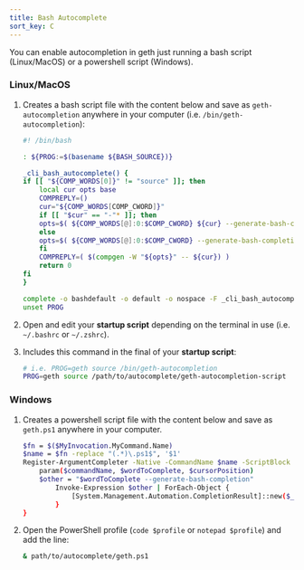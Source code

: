 ```yaml
---
title: Bash Autocomplete
sort_key: C
---
```


You can enable autocompletion in geth just running a bash script (Linux/MacOS) or a powershell script (Windows).

### Linux/MacOS

1.  Creates a bash script file with the content below and save as `geth-autocompletion` anywhere in your computer (i.e. `/bin/geth-autocompletion`):

    ```bash
    #! /bin/bash

    : ${PROG:=$(basename ${BASH_SOURCE})}

    _cli_bash_autocomplete() {
    if [[ "${COMP_WORDS[0]}" != "source" ]]; then
        local cur opts base
        COMPREPLY=()
        cur="${COMP_WORDS[COMP_CWORD]}"
        if [[ "$cur" == "-"* ]]; then
        opts=$( ${COMP_WORDS[@]:0:$COMP_CWORD} ${cur} --generate-bash-completion )
        else
        opts=$( ${COMP_WORDS[@]:0:$COMP_CWORD} --generate-bash-completion )
        fi
        COMPREPLY=( $(compgen -W "${opts}" -- ${cur}) )
        return 0
    fi
    }

    complete -o bashdefault -o default -o nospace -F _cli_bash_autocomplete $PROG
    unset PROG
    ```

2.  Open and edit your **startup script** depending on the terminal in use (i.e. `~/.bashrc` or `~/.zshrc`).

3.  Includes this command in the final of your **startup script**:

    ```bash
    # i.e. PROG=geth source /bin/geth-autocompletion
    PROG=geth source /path/to/autocomplete/geth-autocompletion-script
    ```

### Windows

1.  Creates a powershell script file with the content below and save as `geth.ps1` anywhere in your computer.

    ```bash
    $fn = $($MyInvocation.MyCommand.Name)
    $name = $fn -replace "(.*)\.ps1$", '$1'
    Register-ArgumentCompleter -Native -CommandName $name -ScriptBlock {
        param($commandName, $wordToComplete, $cursorPosition)
        $other = "$wordToComplete --generate-bash-completion"
            Invoke-Expression $other | ForEach-Object {
                [System.Management.Automation.CompletionResult]::new($_, $_, 'ParameterValue', $_)
            }
    }
    ```

2.  Open the PowerShell profile (`code $profile` or `notepad $profile`) and add the line:

    ```bash
    & path/to/autocomplete/geth.ps1
    ```

